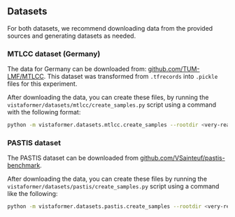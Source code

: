 ## Datasets

For both datasets, we recommend downloading data from the provided sources and generating datasets as needed.

### MTLCC dataset (Germany)

The data for Germany can be downloaded from: [github.com/TUM-LMF/MTLCC](https://github.com/TUM-LMF/MTLCC). This dataset was transformed from `.tfrecords` into `.pickle` files for this experiment.

After downloading the data, you can create these files, by running the `vistaformer/datasets/mtlcc/create_samples.py` script using a command with the following format:

```bash
python -m vistaformer.datasets.mtlcc.create_samples --rootdir <very-real-path> --outdir <very-real-path>
```

### PASTIS dataset

The PASTIS dataset can be downloaded from [github.com/VSainteuf/pastis-benchmark](https://github.com/VSainteuf/pastis-benchmark).

After downloading the data, you can create these files by running the `vistaformer/datasets/pastis/create_samples.py` script using a command like the following:

```bash
python -m vistaformer.datasets.pastis.create_samples --rootdir <very-real-path> --outdir <very-real-path>
```
